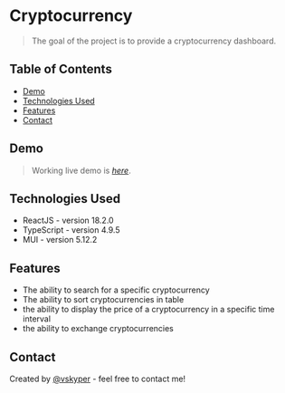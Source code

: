 # Cryptocurrency

> The goal of the project is to provide a cryptocurrency dashboard.

## Table of Contents

-   [Demo](#demo)
-   [Technologies Used](#technologies-used)
-   [Features](#features)
-   [Contact](#contact)

## Demo

> Working live demo is [_here_](https://vcryptocurrencyjs.netlify.app/).

## Technologies Used

-   ReactJS - version 18.2.0
-   TypeScript - version 4.9.5
-   MUI - version 5.12.2

## Features

-   The ability to search for a specific cryptocurrency
-   The ability to sort cryptocurrencies in table
-   the ability to display the price of a cryptocurrency in a specific time interval
-   the ability to exchange cryptocurrencies

## Contact

Created by [@vskyper](mailto:mateuszpiwowarski887@gmail.com) - feel free to contact me!

